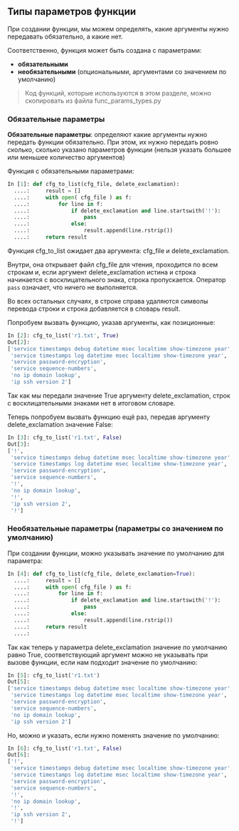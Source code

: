 ## Типы параметров функции

При создании функции, мы можем определять, какие аргументы нужно передавать обязательно, а какие нет.

Соответственно, функция может быть создана с параметрами:
* __обязательными__
* __необязательными__ (опциональными, аргументами со значением по умолчанию)

> Код функций, которые используются в этом разделе, можно скопировать из файла func_params_types.py

### Обязательные параметры

__Обязательные параметры__: определяют какие аргументы нужно передать функции обязательно. При этом, их нужно передать ровно сколько, сколько указано параметров функции (нельзя указать большее или меньшее количество аргументов)

Функция с обязательными параметрами:
```python
In [1]: def cfg_to_list(cfg_file, delete_exclamation):
  ....:     result = []
  ....:     with open( cfg_file ) as f:
  ....:         for line in f:
  ....:             if delete_exclamation and line.startswith('!'):
  ....:                 pass
  ....:             else:
  ....:                 result.append(line.rstrip())
  ....:     return result
```

Функция cfg_to_list ожидает два аргумента: cfg_file и delete_exclamation.

Внутри, она открывает файл cfg_file для чтения, проходится по всем строкам и,
если аргумент delete_exclamation истина и строка начинается с восклицательного знака,
строка пропускается.
Оператор ```pass``` означает, что ничего не выполняется.

Во всех остальных случаях, в строке справа удаляются символы перевода строки и строка добавляется в словарь result.

Попробуем вызвать функцию, указав аргументы, как позиционные:
```python
In [2]: cfg_to_list('r1.txt', True)
Out[2]:
['service timestamps debug datetime msec localtime show-timezone year',
 'service timestamps log datetime msec localtime show-timezone year',
 'service password-encryption',
 'service sequence-numbers',
 'no ip domain lookup',
 'ip ssh version 2']
```

Так как мы передали значение True аргументу delete_exclamation, строк с восклицательными знаками нет в итоговом словаре.

Теперь попробуем вызвать функцию ещё раз, передав аргументу delete_exclamation значение False:
```python
In [3]: cfg_to_list('r1.txt', False)
Out[3]:
['!',
 'service timestamps debug datetime msec localtime show-timezone year',
 'service timestamps log datetime msec localtime show-timezone year',
 'service password-encryption',
 'service sequence-numbers',
 '!',
 'no ip domain lookup',
 '!',
 'ip ssh version 2',
 '!']
```

### Необязательные параметры (параметры со значением по умолчанию)

При создании функции, можно указывать значение по умолчанию для параметра:
```python
In [4]: def cfg_to_list(cfg_file, delete_exclamation=True):
  ....:     result = []
  ....:     with open( cfg_file ) as f:
  ....:         for line in f:
  ....:             if delete_exclamation and line.startswith('!'):
  ....:                 pass
  ....:             else:
  ....:                 result.append(line.rstrip())
  ....:     return result
  ....:

```

Так как теперь у параметра delete_exclamation значение по умолчанию равно True,
соответствующий аргумент можно не указывать при вызове функции, если нам подходит значение по умолчанию:
```python
In [5]: cfg_to_list('r1.txt')
Out[5]:
['service timestamps debug datetime msec localtime show-timezone year',
 'service timestamps log datetime msec localtime show-timezone year',
 'service password-encryption',
 'service sequence-numbers',
 'no ip domain lookup',
 'ip ssh version 2']
```

Но, можно и указать, если нужно поменять значение по умолчанию:
```python
In [6]: cfg_to_list('r1.txt', False)
Out[6]:
['!',
 'service timestamps debug datetime msec localtime show-timezone year',
 'service timestamps log datetime msec localtime show-timezone year',
 'service password-encryption',
 'service sequence-numbers',
 '!',
 'no ip domain lookup',
 '!',
 'ip ssh version 2',
 '!']

```

